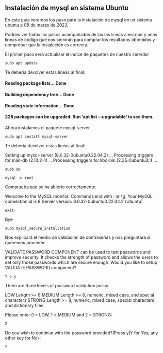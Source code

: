 ## Instalación de mysql en sistema Ubuntu

En esta guía veremos los paso para la instalación de mysql en un sistema ubuntu a 08 de marzo de 2023.

Podreis ver todos los pasos acompañados de las las líneas a escribir y unas líneas de código que nos servirán para comprar los resultados obtenidos y comprobar que la instalación es correcta.

El primer paso será actualizar el indice de paquetes de nuestro servidor

    sudo apt update

Te debería devolver estas líneas al final:

#### Reading package lists... Done
#### Building dependency tree... Done
#### Reading state information... Done
#### 228 packages can be upgraded. Run 'apt list --upgradable' to see them.

Ahora instalamos el paquete mysql-server

    sudo apt install mysql-server

Te debería devolver estas líneas al final:

Setting up mysql-server (8.0.32-0ubuntu0.22.04.2) ...
Processing triggers for man-db (2.10.2-1) ...
Processing triggers for libc-bin (2.35-0ubuntu3.1) ...

    sudo su

    mysql -u root

Comprueba que se ha abierto correctamente:

Welcome to the MySQL monitor.  Commands end with ; or \g.
Your MySQL connection id is 8
Server version: 8.0.32-0ubuntu0.22.04.2 (Ubuntu)

    exit;

Bye

    sudo mysql_secure_installation

Nos explicará el medio de validación de contraseñas y nos preguntará si queremos proceder

VALIDATE PASSWORD COMPONENT can be used to test passwords
and improve security. It checks the strength of password
and allows the users to set only those passwords which are
secure enough. Would you like to setup VALIDATE PASSWORD component?

    Y o y

There are three levels of password validation policy:

LOW    Length >= 8
MEDIUM Length >= 8, numeric, mixed case, and special characters
STRONG Length >= 8, numeric, mixed case, special characters and dictionary files

Please enter 0 = LOW, 1 = MEDIUM and 2 = STRONG: 

    2

Do you wish to continue with the password provided?(Press y|Y for Yes, any other key for No) :

    Y